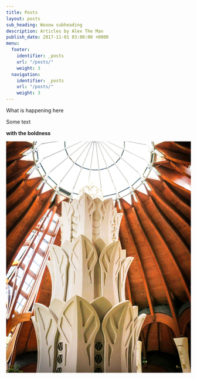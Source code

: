 ```yaml
---
title: Posts
layout: posts
sub_heading: Wooow subheading
description: Articles by Alex The Man
publish_date: 2017-11-01 03:00:00 +0000
menu:
  footer:
    identifier: _posts
    url: "/posts/"
    weight: 3
  navigation:
    identifier: _posts
    url: "/posts/"
    weight: 3
---
```

What is happening here

Some text

**with the boldness**

![](/uploads/2018/04/13/IMG_20180403_144700_235.jpg)